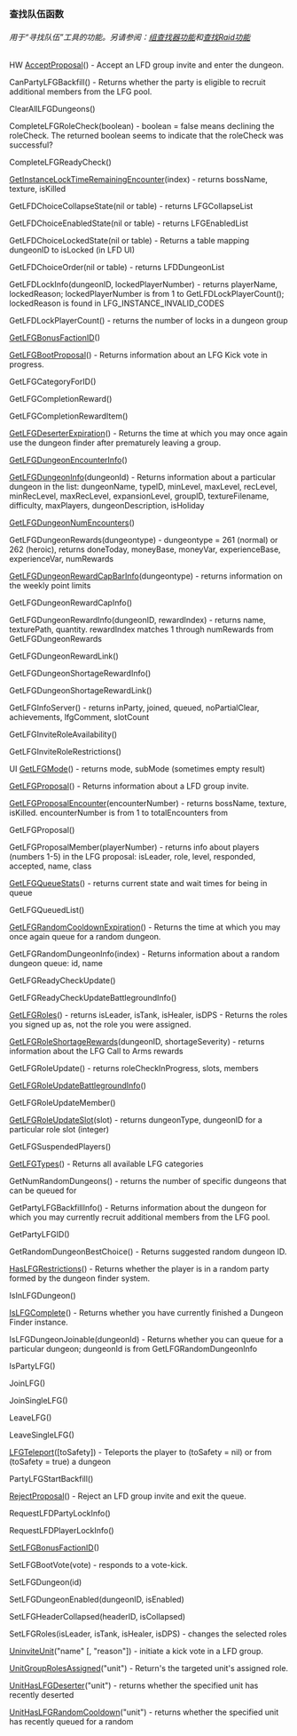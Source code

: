 ### 查找队伍函数

###### 用于“寻找队伍”工具的功能。另请参阅：[组查找器功能](https://wow.gamepedia.com/World_of_Warcraft_API#Group_Finder_Functions)和[查找Raid功能](https://wow.gamepedia.com/World_of_Warcraft_API#Looking_for_Raid_Functions)

HW [AcceptProposal](https://wow.gamepedia.com/API_AcceptProposal)\(\) - Accept an LFD group invite and enter the dungeon.

CanPartyLFGBackfill\(\) - Returns whether the party is eligible to recruit additional members from the LFG pool.

ClearAllLFGDungeons\(\)

CompleteLFGRoleCheck\(boolean\) - boolean = false means declining the roleCheck. The returned boolean seems to indicate that the roleCheck was successful?

CompleteLFGReadyCheck\(\)

[GetInstanceLockTimeRemainingEncounter](https://wow.gamepedia.com/API_GetInstanceLockTimeRemainingEncounter)\(index\) - returns bossName, texture, isKilled

GetLFDChoiceCollapseState\(nil or table\) - returns LFGCollapseList

GetLFDChoiceEnabledState\(nil or table\) - returns LFGEnabledList

GetLFDChoiceLockedState\(nil or table\) - Returns a table mapping dungeonID to isLocked \(in LFD UI\)

GetLFDChoiceOrder\(nil or table\) - returns LFDDungeonList

GetLFDLockInfo\(dungeonID, lockedPlayerNumber\) - returns playerName, lockedReason; lockedPlayerNumber is from 1 to GetLFDLockPlayerCount\(\); lockedReason is found in LFG\_INSTANCE\_INVALID\_CODES

GetLFDLockPlayerCount\(\) - returns the number of locks in a dungeon group

[GetLFGBonusFactionID](https://wow.gamepedia.com/API_GetLFGBonusFactionID)\(\)

[GetLFGBootProposal](https://wow.gamepedia.com/API_GetLFGBootProposal)\(\) - Returns information about an LFG Kick vote in progress.

GetLFGCategoryForID\(\)

GetLFGCompletionReward\(\)

GetLFGCompletionRewardItem\(\)

[GetLFGDeserterExpiration](https://wow.gamepedia.com/API_GetLFGDeserterExpiration)\(\) - Returns the time at which you may once again use the dungeon finder after prematurely leaving a group.

[GetLFGDungeonEncounterInfo](https://wow.gamepedia.com/API_GetLFGDungeonEncounterInfo)\(\)

[GetLFGDungeonInfo](https://wow.gamepedia.com/API_GetLFGDungeonInfo)\(dungeonId\) - Returns information about a particular dungeon in the list: dungeonName, typeID, minLevel, maxLevel, recLevel, minRecLevel, maxRecLevel, expansionLevel, groupID, textureFilename, difficulty, maxPlayers, dungeonDescription, isHoliday

[GetLFGDungeonNumEncounters](https://wow.gamepedia.com/API_GetLFGDungeonNumEncounters)\(\)

GetLFGDungeonRewards\(dungeontype\) - dungeontype = 261 \(normal\) or 262 \(heroic\), returns doneToday, moneyBase, moneyVar, experienceBase, experienceVar, numRewards

[GetLFGDungeonRewardCapBarInfo](https://wow.gamepedia.com/API_GetLFGDungeonRewardCapBarInfo)\(dungeontype\) - returns information on the weekly point limits

GetLFGDungeonRewardCapInfo\(\)

GetLFGDungeonRewardInfo\(dungeonID, rewardIndex\) - returns name, texturePath, quantity. rewardIndex matches 1 through numRewards from GetLFGDungeonRewards

GetLFGDungeonRewardLink\(\)

GetLFGDungeonShortageRewardInfo\(\)

GetLFGDungeonShortageRewardLink\(\)

GetLFGInfoServer\(\) - returns inParty, joined, queued, noPartialClear, achievements, lfgComment, slotCount

GetLFGInviteRoleAvailability\(\)

GetLFGInviteRoleRestrictions\(\)

UI [GetLFGMode](https://wow.gamepedia.com/API_GetLFGMode)\(\) - returns mode, subMode \(sometimes empty result\)

[GetLFGProposal](https://wow.gamepedia.com/API_GetLFGProposal)\(\) - Returns information about a LFD group invite.

[GetLFGProposalEncounter](https://wow.gamepedia.com/index.php?title=API_GetLFGProposalEncounter&action=edit&redlink=1)\(encounterNumber\) - returns bossName, texture, isKilled. encounterNumber is from 1 to totalEncounters from

GetLFGProposal\(\)

GetLFGProposalMember\(playerNumber\) - returns info about players \(numbers 1-5\) in the LFG proposal: isLeader, role, level, responded, accepted, name, class

[GetLFGQueueStats](https://wow.gamepedia.com/API_GetLFGQueueStats)\(\) - returns current state and wait times for being in queue

GetLFGQueuedList\(\)

[GetLFGRandomCooldownExpiration](https://wow.gamepedia.com/API_GetLFGRandomCooldownExpiration)\(\) - Returns the time at which you may once again queue for a random dungeon.

GetLFGRandomDungeonInfo\(index\) - Returns information about a random dungeon queue: id, name

GetLFGReadyCheckUpdate\(\)

GetLFGReadyCheckUpdateBattlegroundInfo\(\)

[GetLFGRoles](https://wow.gamepedia.com/API_GetLFGRoles)\(\) - returns isLeader, isTank, isHealer, isDPS - Returns the roles you signed up as, not the role you were assigned.

[GetLFGRoleShortageRewards](https://wow.gamepedia.com/API_GetLFGRoleShortageRewards)\(dungeonID, shortageSeverity\) - returns information about the LFG Call to Arms rewards

GetLFGRoleUpdate\(\) - returns roleCheckInProgress, slots, members

[GetLFGRoleUpdateBattlegroundInfo](https://wow.gamepedia.com/API_GetLFGRoleUpdateBattlegroundInfo)\(\)

GetLFGRoleUpdateMember\(\)

[GetLFGRoleUpdateSlot](https://wow.gamepedia.com/API_GetLFGRoleUpdateSlot)\(slot\) - returns dungeonType, dungeonID for a particular role slot \(integer\)

GetLFGSuspendedPlayers\(\)

[GetLFGTypes](https://wow.gamepedia.com/API_GetLFGTypes)\(\) - Returns all available LFG categories

GetNumRandomDungeons\(\) - returns the number of specific dungeons that can be queued for

GetPartyLFGBackfillInfo\(\) - Returns information about the dungeon for which you may currently recruit additional members from the LFG pool.

GetPartyLFGID\(\)

GetRandomDungeonBestChoice\(\) - Returns suggested random dungeon ID.

[HasLFGRestrictions](https://wow.gamepedia.com/API_HasLFGRestrictions)\(\) - Returns whether the player is in a random party formed by the dungeon finder system.

IsInLFGDungeon\(\)

[IsLFGComplete](https://wow.gamepedia.com/API_IsLFGComplete)\(\) - Returns whether you have currently finished a Dungeon Finder instance.

IsLFGDungeonJoinable\(dungeonId\) - Returns whether you can queue for a particular dungeon; dungeonId is from GetLFGRandomDungeonInfo

IsPartyLFG\(\)

JoinLFG\(\)

JoinSingleLFG\(\)

LeaveLFG\(\)

LeaveSingleLFG\(\)

[LFGTeleport](https://wow.gamepedia.com/API_LFGTeleport)\(\[toSafety\]\) - Teleports the player to \(toSafety = nil\) or from \(toSafety = true\) a dungeon

PartyLFGStartBackfill\(\)

[RejectProposal](https://wow.gamepedia.com/API_RejectProposal)\(\) - Reject an LFD group invite and exit the queue.

RequestLFDPartyLockInfo\(\)

RequestLFDPlayerLockInfo\(\)

[SetLFGBonusFactionID](https://wow.gamepedia.com/API_SetLFGBonusFactionID)\(\)

SetLFGBootVote\(vote\) - responds to a vote-kick.

SetLFGDungeon\(id\)

SetLFGDungeonEnabled\(dungeonID, isEnabled\)

SetLFGHeaderCollapsed\(headerID, isCollapsed\)

SetLFGRoles\(isLeader, isTank, isHealer, isDPS\) - changes the selected roles

[UninviteUnit](https://wow.gamepedia.com/API_UninviteUnit)\("name" \[, "reason"\]\) - initiate a kick vote in a LFD group.

[UnitGroupRolesAssigned](https://wow.gamepedia.com/API_UnitGroupRolesAssigned)\("unit"\) - Return's the targeted unit's assigned role.

[UnitHasLFGDeserter](https://wow.gamepedia.com/API_UnitHasLFGDeserter)\("unit"\) - returns whether the specified unit has recently deserted

[UnitHasLFGRandomCooldown](https://wow.gamepedia.com/API_UnitHasLFGRandomCooldown)\("unit"\) - returns whether the specified unit has recently queued for a random

